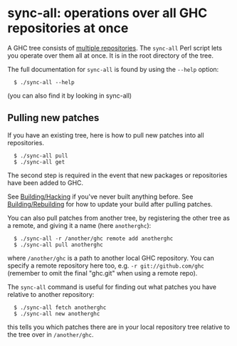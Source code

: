 # sync-all: operations over all GHC repositories at once



A GHC tree consists of [multiple repositories](repositories). The `sync-all` Perl script lets you operate over them all at once. It is in the root directory of the tree.



The full documentation for `sync-all` is found by using the `--help` option:


```wiki
  $ ./sync-all --help
```


(you can also find it by looking in sync-all)


## Pulling new patches



If you have an existing tree, here is how to pull new patches into all repositories.


```wiki
  $ ./sync-all pull
  $ ./sync-all get
```


The second step is required in the event that new packages or repositories have been added to GHC.



See [Building/Hacking](building/hacking) if you've never built anything before. See [Building/Rebuilding](building/rebuilding) for how to update your build after pulling patches.



You can also pull patches from another tree, by registering the other tree as a remote, and giving it a name (here `anotherghc`):


```wiki
  $ ./sync-all -r /another/ghc remote add anotherghc
  $ ./sync-all pull anotherghc
```


where `/another/ghc` is a path to another local GHC repository.  You can specify a remote repository here too, e.g. `-r git://github.com/ghc` (remember to omit the final "ghc.git" when using a remote repo).



The `sync-all` command is useful for finding out what patches you have relative to another repository:


```wiki
  $ ./sync-all fetch anotherghc
  $ ./sync-all new anotherghc
```


this tells you which patches there are in your local repository tree relative to the tree over in `/another/ghc`.


